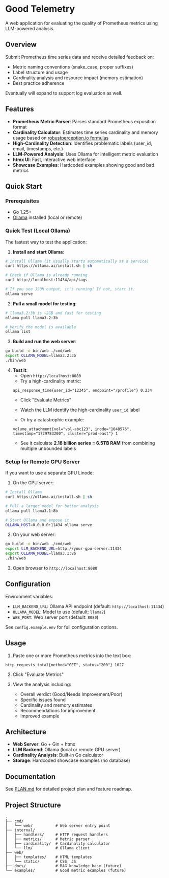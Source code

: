 # Good Telemetry

A web application for evaluating the quality of Prometheus metrics using LLM-powered analysis.

## Overview

Submit Prometheus time series data and receive detailed feedback on:
- Metric naming conventions (snake_case, proper suffixes)
- Label structure and usage
- Cardinality analysis and resource impact (memory estimation)
- Best practice adherence

Eventually will expand to support log evaluation as well.

## Features

- **Prometheus Metric Parser**: Parses standard Prometheus exposition format
- **Cardinality Calculator**: Estimates time series cardinality and memory usage based on [robustperception.io formulas](https://www.robustperception.io/how-much-ram-does-prometheus-2-x-need-for-cardinality-and-ingestion/)
- **High-Cardinality Detection**: Identifies problematic labels (user_id, email, timestamps, etc.)
- **LLM-Powered Analysis**: Uses Ollama for intelligent metric evaluation
- **htmx UI**: Fast, interactive web interface
- **Showcase Examples**: Hardcoded examples showing good and bad metrics

## Quick Start

### Prerequisites

- Go 1.25+
- [Ollama](https://ollama.ai) installed (local or remote)

### Quick Test (Local Ollama)

The fastest way to test the application:

1. **Install and start Ollama**:
```bash
# Install Ollama (it usually starts automatically as a service)
curl https://ollama.ai/install.sh | sh

# Check if Ollama is already running
curl http://localhost:11434/api/tags

# If you see JSON output, it's running! If not, start it:
ollama serve
```

2. **Pull a small model for testing**:
```bash
# llama3.2:3b is ~2GB and fast for testing
ollama pull llama3.2:3b

# Verify the model is available
ollama list
```

3. **Build and run the web server**:
```bash
go build -o bin/web ./cmd/web
export OLLAMA_MODEL=llama3.2:3b
./bin/web
```

4. **Test it**:
   - Open `http://localhost:8080`
   - Try a high-cardinality metric:
   ```
   api_response_time{user_id="12345", endpoint="/profile"} 0.234
   ```
   - Click "Evaluate Metrics"
   - Watch the LLM identify the high-cardinality `user_id` label

   - Or try a catastrophic example:
   ```
   volume_attachment{vol="vol-abc123", inode="1048576", timestamp="1729783200", cluster="prod-east"} 1
   ```
   - See it calculate **2.18 billion series = 6.5TB RAM** from combining multiple unbounded labels

### Setup for Remote GPU Server

If you want to use a separate GPU Linode:

1. On the GPU server:
```bash
# Install Ollama
curl https://ollama.ai/install.sh | sh

# Pull a larger model for better analysis
ollama pull llama3.1:8b

# Start Ollama and expose it
OLLAMA_HOST=0.0.0.0:11434 ollama serve
```

2. On your web server:
```bash
go build -o bin/web ./cmd/web
export LLM_BACKEND_URL=http://your-gpu-server:11434
export OLLAMA_MODEL=llama3.1:8b
./bin/web
```

3. Open browser to `http://localhost:8080`

## Configuration

Environment variables:

- `LLM_BACKEND_URL`: Ollama API endpoint (default: `http://localhost:11434`)
- `OLLAMA_MODEL`: Model to use (default: `llama2`)
- `WEB_PORT`: Web server port (default: `8080`)

See `config.example.env` for full configuration options.

## Usage

1. Paste one or more Prometheus metrics into the text box:
```
http_requests_total{method="GET", status="200"} 1027
```

2. Click "Evaluate Metrics"

3. View the analysis including:
   - Overall verdict (Good/Needs Improvement/Poor)
   - Specific issues found
   - Cardinality and memory estimates
   - Recommendations for improvement
   - Improved example

## Architecture

- **Web Server**: Go + Gin + htmx
- **LLM Backend**: Ollama (local or remote GPU server)
- **Cardinality Analysis**: Built-in Go calculator
- **Storage**: Hardcoded showcase examples (no database)

## Documentation

See [PLAN.md](PLAN.md) for detailed project plan and feature roadmap.

## Project Structure

```
.
├── cmd/
│   └── web/          # Web server entry point
├── internal/
│   ├── handlers/     # HTTP request handlers
│   ├── metrics/      # Metric parser
│   ├── cardinality/  # Cardinality calculator
│   └── llm/          # Ollama client
├── web/
│   ├── templates/    # HTML templates
│   └── static/       # CSS, JS
├── docs/             # RAG knowledge base (future)
└── examples/         # Good metric examples (future)
```
